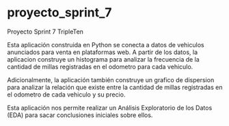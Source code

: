 # proyecto_sprint_7

Proyecto Sprint 7 TripleTen

Esta aplicación construida en Python se conecta a datos de vehiculos anunciados para venta en plataformas web. A partir de los datos, la aplicacion construye un histograma para analizar la frecuencia de la cantidad de millas registradas en el odometro para cada vehiculo. 

Adicionalmente, la aplicación también construye un grafico de dispersion para analizar la relación que existe entre la cantidad de millas registradas en el odometro de cada vehiculo y su precio. 

Esta aplicación nos permite realizar un Análisis Exploratorio de los Datos (EDA) para sacar conclusiones iniciales sobre ellos. 
